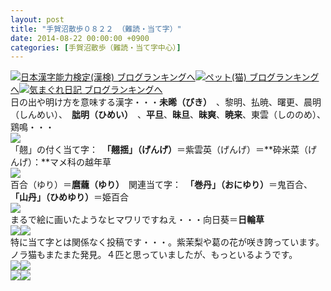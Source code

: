 ```yaml
---
layout: post
title: "手賀沼散歩０８２２ （難読・当て字）"
date: 2014-08-22 00:00:00 +0900
categories: [手賀沼散歩（難読・当て字中心）]
---
```


[![](/syuusyuu9701/assets/images/手賀沼散歩０８２２-（難読・当て字）-br_c_3028_1.gif)](http://blog.with2.net/link.php?1659096:3028 "日本漢字能力検定(漢検) ブログランキングへ")[日本漢字能力検定(漢検) ブログランキングへ](http://blog.with2.net/link.php?1659096:3028)[![](/syuusyuu9701/assets/images/手賀沼散歩０８２２-（難読・当て字）-br_c_1348_1.gif)](http://blog.with2.net/link.php?1659096:1348 "ペット(猫) ブログランキングへ")[ペット(猫) ブログランキングへ](http://blog.with2.net/link.php?1659096:1348)[![](/syuusyuu9701/assets/images/手賀沼散歩０８２２-（難読・当て字）-br_c_9257_1.gif)](http://blog.with2.net/link.php?1659096:9257 "気まぐれ日記 ブログランキングへ")[気まぐれ日記 ブログランキングへ](http://blog.with2.net/link.php?1659096:9257)  
日の出や明け方を意味する漢字・・・**未晞（びき）**　、黎明、払暁、曙更、晨明（しんめい）、　**朏明（ひめい）**　、**平旦**、**昧旦**、**昧爽**、**暁来**、東雲（しののめ）、鶏鳴・・・  
![](/syuusyuu9701/assets/images/手賀沼散歩０８２２-（難読・当て字）-c0a4c4b15c3ee0ca367f2edc4b2f2ee6.jpg)  
「翹」の付く当て字：　**「翹揺」（げんげ）**＝紫雲英（げんげ）＝**砕米菜（げんげ）：**マメ科の越年草　　  
![](/syuusyuu9701/assets/images/手賀沼散歩０８２２-（難読・当て字）-e148956f33f68a76e23339295ccdbf38.jpg)  
百合（ゆり）＝**麿蘢（ゆり）**　関連当て字：　**「巻丹」（おにゆり）**＝鬼百合、　**「山丹」（ひめゆり）**＝姫百合  
![](/syuusyuu9701/assets/images/手賀沼散歩０８２２-（難読・当て字）-023d6159fec5807e2f4e4bf69a44e77f.jpg)  
まるで絵に画いたようなヒマワリですねえ・・・向日葵＝**日輪草**  
![](/syuusyuu9701/assets/images/手賀沼散歩０８２２-（難読・当て字）-b2e07c4b363db9fd6fa73350b2c7806f.jpg)![](/syuusyuu9701/assets/images/手賀沼散歩０８２２-（難読・当て字）-543da92363258aaa9a87e709d989b7a2.jpg)  
特に当て字とは関係なく投稿です・・・。紫茉梨や葛の花が咲き誇っています。ノラ猫もまたまた発見。４匹と思っていましたが、もっといるようです。  
![](/syuusyuu9701/assets/images/手賀沼散歩０８２２-（難読・当て字）-3763880d53735d2d145ad750cdf3ec81.jpg)![](/syuusyuu9701/assets/images/手賀沼散歩０８２２-（難読・当て字）-f1b69c5019e31a95c6f7320aa94f9469.jpg)  
![](/syuusyuu9701/assets/images/手賀沼散歩０８２２-（難読・当て字）-e824c7f8761d2d3d2b1cac35c3cd35d3.jpg)![](/syuusyuu9701/assets/images/手賀沼散歩０８２２-（難読・当て字）-50ac67dcde6bea465928ab445bb4d283.jpg)  